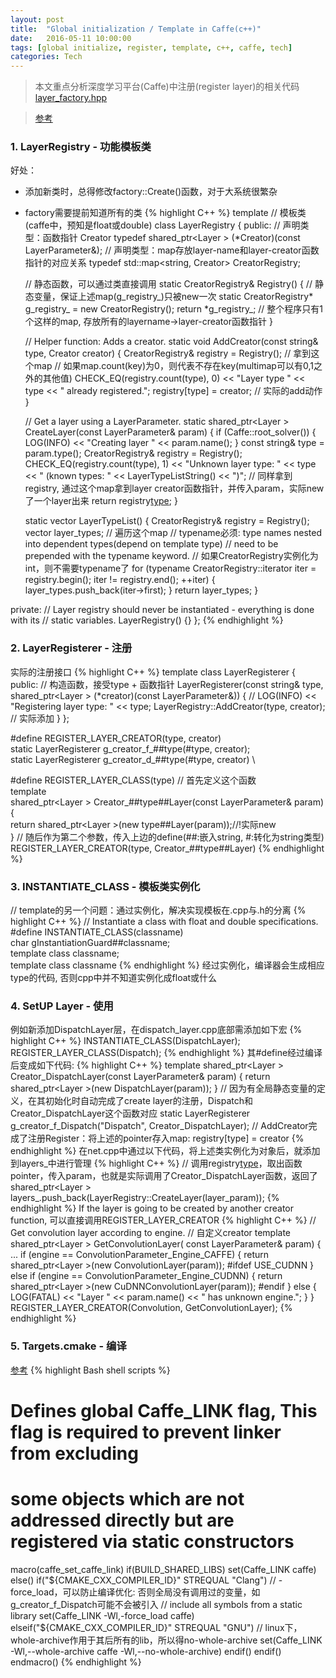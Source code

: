 ```yaml
---
layout: post
title:  "Global initialization / Template in Caffe(c++)"
date:   2016-05-11 10:00:00
tags: [global initialize, register, template, c++, caffe, tech]
categories: Tech
---
```


> 本文重点分析深度学习平台(Caffe)中注册(register layer)的相关代码[layer_factory.hpp](https://github.com/wykvictor/caffe/blob/master/include/caffe/layer_factory.hpp)

> [参考](https://www.bfilipek.com/2018/02/factory-selfregister.html)

### 1. LayerRegistry - 功能模板类
好处：
* 添加新类时，总得修改factory::Create()函数，对于大系统很繁杂
* factory需要提前知道所有的类
{% highlight C++ %}
template <typename Dtype>  // 模板类(caffe中，预知是float或double)
class LayerRegistry {
 public:
  // 声明类型：函数指针 Creator
  typedef shared_ptr<Layer<Dtype> > (*Creator)(const LayerParameter&);
  // 声明类型：map存放layer-name和layer-creator函数指针的对应关系
  typedef std::map<string, Creator> CreatorRegistry;

  // 静态函数，可以通过类直接调用
  static CreatorRegistry& Registry() {
    // 静态变量，保证上述map(g_registry_)只被new一次
    static CreatorRegistry* g_registry_ = new CreatorRegistry();
    return *g_registry_;  // 整个程序只有1个这样的map, 存放所有的layername->layer-creator函数指针
  }

  // Helper function: Adds a creator.
  static void AddCreator(const string& type, Creator creator) {
    CreatorRegistry& registry = Registry();  // 拿到这个map
    // 如果map.count(key)为0，则代表不存在key(multimap可以有0,1之外的其他值)
    CHECK_EQ(registry.count(type), 0)
        << "Layer type " << type << " already registered.";
    registry[type] = creator;  // 实际的add动作
  }

  // Get a layer using a LayerParameter.
  static shared_ptr<Layer<Dtype> > CreateLayer(const LayerParameter& param) {
    if (Caffe::root_solver()) {
      LOG(INFO) << "Creating layer " << param.name();
    }
    const string& type = param.type();
    CreatorRegistry& registry = Registry();
    CHECK_EQ(registry.count(type), 1) << "Unknown layer type: " << type
        << " (known types: " << LayerTypeListString() << ")";
    // 同样拿到registry, 通过这个map拿到layer creator函数指针，并传入param，实际new了一个layer出来
    return registry[type](param);
  }

  static vector<string> LayerTypeList() {
    CreatorRegistry& registry = Registry();
    vector<string> layer_types;
    // 遍历这个map
    // typename必须: type names nested into dependent types(depend on template type)
    // need to be prepended with the typename keyword.
    // 如果CreatorRegistry实例化为int，则不需要typename了
    for (typename CreatorRegistry::iterator iter = registry.begin();
         iter != registry.end(); ++iter) {
      layer_types.push_back(iter->first);
    }
    return layer_types;
  }

 private:
  // Layer registry should never be instantiated - everything is done with its
  // static variables.
  LayerRegistry() {}
};
{% endhighlight %}

### 2. LayerRegisterer - 注册
实际的注册接口
{% highlight C++ %}
template <typename Dtype>
class LayerRegisterer {
 public:
  // 构造函数，接受type + 函数指针
  LayerRegisterer(const string& type,
                  shared_ptr<Layer<Dtype> > (*creator)(const LayerParameter&)) {
    // LOG(INFO) << "Registering layer type: " << type;
    LayerRegistry<Dtype>::AddCreator(type, creator); // 实际添加
  }
};

#define REGISTER_LAYER_CREATOR(type, creator)                                  \
  static LayerRegisterer<float> g_creator_f_##type(#type, creator<float>);     \
  static LayerRegisterer<double> g_creator_d_##type(#type, creator<double>)    \

#define REGISTER_LAYER_CLASS(type)
// 首先定义这个函数                                                            \
  template <typename Dtype>                                                    \
  shared_ptr<Layer<Dtype> > Creator_##type##Layer(const LayerParameter& param) \
  {                                                                            \
    return shared_ptr<Layer<Dtype> >(new type##Layer<Dtype>(param));//!实际new \
  }
// 随后作为第二个参数，传入上边的define(##:嵌入string, #:转化为string类型)     \
  REGISTER_LAYER_CREATOR(type, Creator_##type##Layer)
{% endhighlight %}

### 3. INSTANTIATE_CLASS - 模板类实例化
// template的另一个问题：通过实例化，解决实现模板在.cpp与.h的分离
{% highlight C++ %}
// Instantiate a class with float and double specifications.
#define INSTANTIATE_CLASS(classname) \
  char gInstantiationGuard##classname; \
  template class classname<float>; \
  template class classname<double>
{% endhighlight %}
经过实例化，编译器会生成相应type的代码, 否则cpp中并不知道实例化成float或什么

### 4. SetUP Layer - 使用
例如新添加DispatchLayer层，在dispatch_layer.cpp底部需添加如下宏
{% highlight C++ %}
INSTANTIATE_CLASS(DispatchLayer);
REGISTER_LAYER_CLASS(Dispatch);
{% endhighlight %}
其#define经过编译后变成如下代码:
{% highlight C++ %}
template <typename Dtype>
shared_ptr<Layer<Dtype> > Creator_DispatchLayer(const LayerParameter& param) {
  return shared_ptr<Layer<Dtype> >(new DispatchLayer<Dtype>(param));
}
// 因为有全局静态变量的定义，在其初始化时自动完成了create layer的注册，Dispatch和Creator_DispatchLayer这个函数对应
static LayerRegisterer<float> g_creator_f_Dispatch("Dispatch", Creator_DispatchLayer<float>);
// AddCreator完成了注册Register：将上述的pointer存入map: registry[type] = creator
{% endhighlight %}
在net.cpp中通过以下代码，将上述类实例化为对象后，就添加到layers_中进行管理
{% highlight C++ %}
// 调用registry[type](param)，取出函数pointer，传入param，也就是实际调用了Creator_DispatchLayer函数，返回了shared_ptr<Layer<Dtype> >
layers_.push_back(LayerRegistry<Dtype>::CreateLayer(layer_param));
{% endhighlight %}
If the layer is going to be created by another creator function, 可以直接调用REGISTER_LAYER_CREATOR
{% highlight C++ %}
// Get convolution layer according to engine.
// 自定义creator
template <typename Dtype>
shared_ptr<Layer<Dtype> > GetConvolutionLayer(
    const LayerParameter& param) {
  ...
  if (engine == ConvolutionParameter_Engine_CAFFE) {
    return shared_ptr<Layer<Dtype> >(new ConvolutionLayer<Dtype>(param));
#ifdef USE_CUDNN
  } else if (engine == ConvolutionParameter_Engine_CUDNN) {
    return shared_ptr<Layer<Dtype> >(new CuDNNConvolutionLayer<Dtype>(param));
#endif
  } else {
    LOG(FATAL) << "Layer " << param.name() << " has unknown engine.";
  }
}
REGISTER_LAYER_CREATOR(Convolution, GetConvolutionLayer);
{% endhighlight %}

### 5. Targets.cmake - 编译
[参考](https://www.bfilipek.com/2018/02/static-vars-static-lib.html)
{% highlight Bash shell scripts %}
# Defines global Caffe_LINK flag, This flag is required to prevent linker from excluding
# some objects which are not addressed directly but are registered via static constructors
macro(caffe_set_caffe_link)
  if(BUILD_SHARED_LIBS)
    set(Caffe_LINK caffe)
  else()
    if("${CMAKE_CXX_COMPILER_ID}" STREQUAL "Clang")
      // -force_load，可以防止编译优化: 否则全局没有调用过的变量，如g_creator_f_Dispatch可能不会被引入
      // include all symbols from a static library
      set(Caffe_LINK -Wl,-force_load caffe)
    elseif("${CMAKE_CXX_COMPILER_ID}" STREQUAL "GNU")
      // linux下，whole-archive作用于其后所有的lib，所以得no-whole-archive
      set(Caffe_LINK -Wl,--whole-archive caffe -Wl,--no-whole-archive)
    endif()
  endif()
endmacro()
{% endhighlight %}
